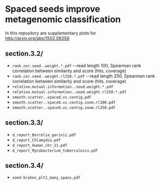 Spaced seeds improve metagenomic classification
=============
In this repository are supplementary plots for http://arxiv.org/abs/1502.06256

section.3.2/
-----------
* `rank.cor.seed..weight.*.pdf`  --read length 100, Spearman rank correlation between similarity and score (hits, coverage) 
* `rank.cor.seed..weight.rl250.*.pdf` --read length 250, Spearman rank correlation between similarity and score (hits, coverage) 
* `relative.mutual.information..seed.weight.*.pdf`
* `relative.mutual.information..seed.weight.rl250.*.pdf`
* `smooth.scatter..spaced.vs.contig.pdf`
* `smooth.scatter..spaced.vs.contig.zoom.rl100.pdf`  
* `smooth.scatter..spaced.vs.contig.zoom.rl250.pdf`


section.3.3/
-----------
* `d_report_Borrelia_garinii.pdf`
* `d_report_Chlamydia.pdf`
* `d_report_Human_chr_21.pdf`
* `d_report_Mycobacterium_tuberculosis.pdf`


section.3.4/
-----------
* `seed-kraken_plt1_many_spans.pdf`
